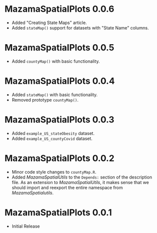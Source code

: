 
# MazamaSpatialPlots 0.0.6

* Added "Creating State Maps" article.
* Added `stateMap()` support for datasets with "State Name" columns.

# MazamaSpatialPlots 0.0.5

* Added `countyMap()` with basic functionality.

# MazamaSpatialPlots 0.0.4

* Added `stateMap()` with basic functionality.
* Removed prototype `countyMap()`.

# MazamaSpatialPlots 0.0.3

* Added `example_US_stateObesity` dataset.
* Added `example_US_countyCovid` dataset.

# MazamaSpatialPlots 0.0.2

* Minor code style changes to `countyMap.R`.
* Added *MazamaSpatialUtils* to the `Depends:` section of the description file.
As an extension to *MazamaSpatialUtils*, it makes sense that we should import
and reexport the entire namespace from *MazamaSpatialutils*.

# MazamaSpatialPlots 0.0.1

* Initial Release

